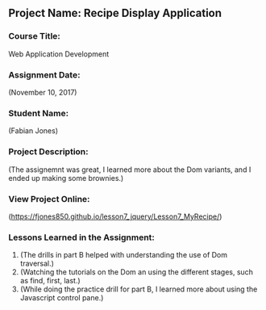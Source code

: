 ## Project Name:  Recipe Display Application

### Course Title:
Web Application Development

### Assignment Date:  
(November 10, 2017)

### Student Name:  
(Fabian Jones)

### Project Description:
(The assignemnt was great, I learned more about the Dom variants, and I ended up making some brownies.)

### View Project Online:
(https://fjones850.github.io/lesson7_jquery/Lesson7_MyRecipe/)
### Lessons Learned in the Assignment:
1. (The drills in part B helped with understanding the use of Dom traversal.)
2. (Watching the tutorials on the Dom an using the different stages, such as find, first, last.)
3. (While doing the practice drill for part B, I learned more about using the Javascript control pane.)

